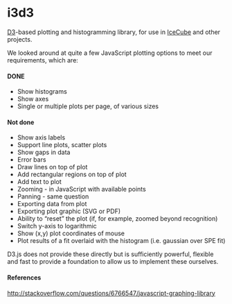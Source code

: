 i3d3
====

[D3](http://d3js.org/)-based plotting and histogramming library, for
use in [IceCube](http://icecube.wisc.edu) and other projects.

We looked around at quite a few JavaScript plotting options to meet
our requirements, which are:

#### DONE

- Show histograms
- Show axes
- Single or multiple plots per page, of various sizes

#### Not done

- Show axis labels
- Support line plots, scatter plots
- Show gaps in data
- Error bars
- Draw lines on top of plot
- Add rectangular regions on top of plot
- Add text to plot
- Zooming - in JavaScript with available points
- Panning - same question
- Exporting data from plot
- Exporting plot graphic (SVG or PDF)
- Ability to “reset” the plot (if, for example, zoomed beyond recognition)
- Switch y-axis to logarithmic
- Show (x,y) plot coordinates of mouse
- Plot results of a fit overlaid with the histogram (i.e. gaussian over SPE fit)

D3.js does not provide these directly but is sufficiently powerful,
flexible and fast to provide a foundation to allow us to implement
these ourselves.

#### References

http://stackoverflow.com/questions/6766547/javascript-graphing-library

